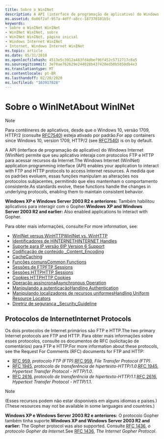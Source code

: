 ```yaml
---
title: Sobre o WinINet
description: A API (interface de programação de aplicativo) do Windows Internet (WinINet) permite que seu aplicativo interaja com protocolos FTP e HTTP para acessar recursos da Internet.
ms.assetid: 0a06f2af-957a-4dff-a8cc-187370181b5c
keywords:
- Sobre o WinINet WinINet
- WinINet WinINet, sobre
- WinINet WinINet, página inicial
- Windows Internet WinINet
- Internet, Windows Internet WinINet
ms.topic: article
ms.date: 05/31/2018
ms.openlocfilehash: 4513e5c3912a483fd4dbef96f452c5712717c8a5
ms.sourcegitcommit: 3e70ae762629e244028b437420ed50b5850db4e3
ms.translationtype: MT
ms.contentlocale: pt-BR
ms.lasthandoff: 02/20/2020
ms.locfileid: "103917028"
---
```

# <a name="about-wininet"></a><span data-ttu-id="9f0ff-108">Sobre o WinINet</span><span class="sxs-lookup"><span data-stu-id="9f0ff-108">About WinINet</span></span>

> [!NOTE]
> <span data-ttu-id="9f0ff-109">Para contêineres de aplicativos, desde que o Windows 10, versão 1709, HTTP/2 (consulte [RFC7540](https://tools.ietf.org/html/rfc7540)) esteja ativado por padrão.</span><span class="sxs-lookup"><span data-stu-id="9f0ff-109">For app containers since Windows 10, version 1709, HTTP/2 (see [RFC7540](https://tools.ietf.org/html/rfc7540)) is on by default.</span></span>

<span data-ttu-id="9f0ff-110">A API (interface de programação de aplicativo) do Windows Internet (WinINet) permite que seu aplicativo interaja com protocolos FTP e HTTP para acessar recursos da Internet.</span><span class="sxs-lookup"><span data-stu-id="9f0ff-110">The Windows Internet (WinINet) application programming interface (API) enables your application to interact with FTP and HTTP protocols to access Internet resources.</span></span> <span data-ttu-id="9f0ff-111">À medida que os padrões evoluem, essas funções manipulam as alterações nos protocolos subjacentes, permitindo que eles mantenham o comportamento consistente.</span><span class="sxs-lookup"><span data-stu-id="9f0ff-111">As standards evolve, these functions handle the changes in underlying protocols, enabling them to maintain consistent behavior.</span></span>

<span data-ttu-id="9f0ff-112">**Windows XP e Windows Server 2003 R2 e anteriores:** Também habilitou aplicativos para interagir com o Gopher.</span><span class="sxs-lookup"><span data-stu-id="9f0ff-112">**Windows XP and Windows Server 2003 R2 and earlier:** Also enabled applications to interact with Gopher.</span></span>

<span data-ttu-id="9f0ff-113">Para obter mais informações, consulte:</span><span class="sxs-lookup"><span data-stu-id="9f0ff-113">For more information, see:</span></span>

-   [<span data-ttu-id="9f0ff-114">WinINet versus WinHTTP</span><span class="sxs-lookup"><span data-stu-id="9f0ff-114">WinINet vs. WinHTTP</span></span>](wininet-vs-winhttp.md)
-   [<span data-ttu-id="9f0ff-115">Identificadores de HINTERNET</span><span class="sxs-lookup"><span data-stu-id="9f0ff-115">HINTERNET Handles</span></span>](appendix-a-hinternet-handles.md)
-   [<span data-ttu-id="9f0ff-116">Suporte para IP versão 6</span><span class="sxs-lookup"><span data-stu-id="9f0ff-116">IP Version 6 Support</span></span>](ip-version-6-support.md)
-   [<span data-ttu-id="9f0ff-117">Codificação de conteúdo \_</span><span class="sxs-lookup"><span data-stu-id="9f0ff-117">Content\_Encoding</span></span>](content-encoding.md)
-   [<span data-ttu-id="9f0ff-118">Cache</span><span class="sxs-lookup"><span data-stu-id="9f0ff-118">Caching</span></span>](caching.md)
-   [<span data-ttu-id="9f0ff-119">Funções comuns</span><span class="sxs-lookup"><span data-stu-id="9f0ff-119">Common Functions</span></span>](common-functions.md)
-   [<span data-ttu-id="9f0ff-120">Sessões de FTP</span><span class="sxs-lookup"><span data-stu-id="9f0ff-120">FTP Sessions</span></span>](ftp-sessions.md)
-   [<span data-ttu-id="9f0ff-121">Sessões HTTP</span><span class="sxs-lookup"><span data-stu-id="9f0ff-121">HTTP Sessions</span></span>](http-sessions.md)
-   [<span data-ttu-id="9f0ff-122">Cookies HTTP</span><span class="sxs-lookup"><span data-stu-id="9f0ff-122">HTTP Cookies</span></span>](http-cookies.md)
-   [<span data-ttu-id="9f0ff-123">Operação assíncrona</span><span class="sxs-lookup"><span data-stu-id="9f0ff-123">Asynchronous Operation</span></span>](asynchronous-operation.md)
-   [<span data-ttu-id="9f0ff-124">Manipulando a autenticação</span><span class="sxs-lookup"><span data-stu-id="9f0ff-124">Handling Authentication</span></span>](handling-authentication.md)
-   [<span data-ttu-id="9f0ff-125">Manipulando localizadores de recursos uniformes</span><span class="sxs-lookup"><span data-stu-id="9f0ff-125">Handling Uniform Resource Locators</span></span>](handling-uniform-resource-locators.md)
-   [<span data-ttu-id="9f0ff-126">Diretriz de segurança \_</span><span class="sxs-lookup"><span data-stu-id="9f0ff-126">Security\_Guideline</span></span>](security-guidelines.md)

## <a name="internet-protocols"></a><span data-ttu-id="9f0ff-127">Protocolos de Internet</span><span class="sxs-lookup"><span data-stu-id="9f0ff-127">Internet Protocols</span></span>

<span data-ttu-id="9f0ff-128">Os dois protocolos de Internet primários são FTP e HTTP.</span><span class="sxs-lookup"><span data-stu-id="9f0ff-128">The two primary Internet protocols are FTP and HTTP.</span></span> <span data-ttu-id="9f0ff-129">Para obter mais informações sobre esses protocolos, consulte os documentos de RFC (solicitação de comentários) para FTP e HTTP:</span><span class="sxs-lookup"><span data-stu-id="9f0ff-129">For more information about these protocols, see the Request For Comments (RFC) documents for FTP and HTTP:</span></span>

-   <span data-ttu-id="9f0ff-130">[RFC 959](https://www.ietf.org/rfc/rfc0959.txt), *protocolo FTP (FTP)*.</span><span class="sxs-lookup"><span data-stu-id="9f0ff-130">[RFC 959](https://www.ietf.org/rfc/rfc0959.txt), *File Transfer Protocol (FTP)*.</span></span>
-   <span data-ttu-id="9f0ff-131">[RFC 1945](ftp://ftp.isi.edu/in-notes/rfc1945.txt), *protocolo de transferência de hipertexto-HTTP/1.0*.</span><span class="sxs-lookup"><span data-stu-id="9f0ff-131">[RFC 1945](ftp://ftp.isi.edu/in-notes/rfc1945.txt), *Hypertext Transfer Protocol - HTTP/1.0*.</span></span>
-   <span data-ttu-id="9f0ff-132">[RFC 2616](https://www.ietf.org/rfc/rfc2616.txt), *protocolo de transferência de hipertexto-HTTP/1.1*.</span><span class="sxs-lookup"><span data-stu-id="9f0ff-132">[RFC 2616](https://www.ietf.org/rfc/rfc2616.txt), *Hypertext Transfer Protocol - HTTP/1.1*.</span></span>

> [!NOTE]  
> <span data-ttu-id="9f0ff-133">(Esses recursos podem não estar disponíveis em alguns idiomas e países.)</span><span class="sxs-lookup"><span data-stu-id="9f0ff-133">(These resources may not be available in some languages and countries.)</span></span>

<span data-ttu-id="9f0ff-134">**Windows XP e Windows Server 2003 R2 e anteriores:** O protocolo Gopher também tinha suporte.</span><span class="sxs-lookup"><span data-stu-id="9f0ff-134">**Windows XP and Windows Server 2003 R2 and earlier:** The Gopher protocol was also supported.</span></span> <span data-ttu-id="9f0ff-135">Consulte [RFC 1436](https://www.ietf.org/rfc/rfc1436.txt), *o protocolo Gopher da Internet*.</span><span class="sxs-lookup"><span data-stu-id="9f0ff-135">See [RFC 1436](https://www.ietf.org/rfc/rfc1436.txt), *The Internet Gopher Protocol*.</span></span>
